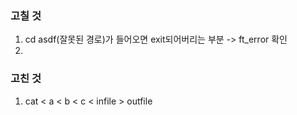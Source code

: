 ### 고칠 것
1. cd asdf(잘못된 경로)가 들어오면 exit되어버리는 부분 -> ft_error 확인
2. 

### 고친 것
1. cat < a < b < c < infile > outfile